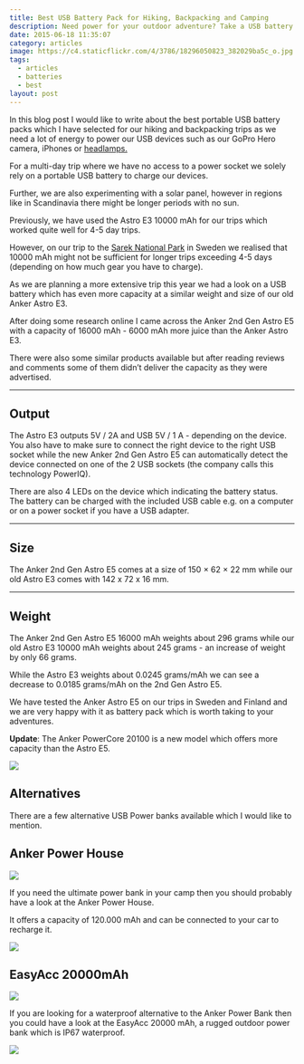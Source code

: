 ```yaml
---
title: Best USB Battery Pack for Hiking, Backpacking and Camping
description: Need power for your outdoor adventure? Take a USB battery with you.
date: 2015-06-18 11:35:07
category: articles
image: https://c4.staticflickr.com/4/3786/18296050823_382029ba5c_o.jpg
tags:
  - articles
  - batteries
  - best
layout: post
---
```


In this blog post I would like to write about the best portable USB battery packs which I have selected for our hiking and backpacking trips as we need a lot of energy to power our USB devices such as our GoPro Hero camera, iPhones or [headlamps.](http://www.hikeventures.com/best-headlamps/)

For a multi-day trip where we have no access to a power socket we solely rely on a portable USB battery to charge our devices.

Further, we are also experimenting with a solar panel, however in regions like in Scandinavia there might be longer periods with no sun.

<amp-img src="https://c4.staticflickr.com/4/3786/18296050823_382029ba5c_o.jpg" width="992" height="744" alt="Best Portable USB Battery for Hiking and Backpacking" layout="responsive"></amp-img>

<!--more-->

Previously, we have used the Astro E3 10000 mAh for our trips which worked quite well for 4-5 day trips.

However, on our trip to the [Sarek National Park](http://www.hikeventures.com/hiking-and-packrafting-in-sarek-day-1/) in Sweden we realised that 10000 mAh might not be sufficient for longer trips exceeding 4-5 days (depending on how much gear you have to charge).

As we are planning a more extensive trip this year we had a look on a USB battery which has even more capacity at a similar weight and size of our old Anker Astro E3.

After doing some research online I came across the Anker 2nd Gen Astro E5 with a capacity of 16000 mAh - 6000 mAh more juice than the Anker Astro E3.

There were also some similar products available but after reading reviews and comments some of them didn’t deliver the capacity as they were advertised.

<hr>

## Output

The Astro E3 outputs 5V / 2A and USB 5V / 1 A - depending on the device. You also have to make sure to connect the right device to the right USB socket while the new Anker 2nd Gen Astro E5 can automatically detect the device connected on one of the 2 USB sockets (the company calls this technology PowerIQ).

There are also 4 LEDs on the device which indicating the battery status. The battery can be charged with the included USB cable e.g. on a computer or on a power socket if you have a USB adapter.

<hr>

## Size

The Anker 2nd Gen Astro E5 comes at a size of 150 × 62 × 22 mm while our old Astro E3 comes with 142 x 72 x 16 mm.

<hr>

## Weight

The Anker 2nd Gen Astro E5 16000 mAh weights about 296 grams while our old Astro E3 10000 mAh weights about 245 grams - an increase of weight by only 66 grams.

While the Astro E3 weights about 0.0245 grams/mAh we can see a decrease to  0.0185 grams/mAh on the 2nd Gen Astro E5.

We have tested the Anker Astro E5 on our trips in Sweden and Finland and we are very happy with it as battery pack which is worth taking to your adventures.

**Update**: The Anker PowerCore 20100 is a new model which offers more capacity than the Astro E5.

<a href="http://amzn.to/2smA5ZN" target="_blank" rel="nofollow"><img src="http://www.hikeventures.com/buy.gif"></a>

## Alternatives

There are a few alternative USB Power banks available which I would like to mention.

## Anker Power House

<a rel="nofollow" target="_blank"  href="https://www.amazon.com/gp/product/B0196GQAKM/ref=as_li_tl?ie=UTF8&camp=1789&creative=9325&creativeASIN=B0196GQAKM&linkCode=as2&tag=hikeve-20&linkId=6a7dbd3c1c182ae6d69ddb2487f53a53"><img border="0" src="//ws-na.amazon-adsystem.com/widgets/q?_encoding=UTF8&MarketPlace=US&ASIN=B0196GQAKM&ServiceVersion=20070822&ID=AsinImage&WS=1&Format=_SL250_&tag=hikeve-20" ></a><img src="//ir-na.amazon-adsystem.com/e/ir?t=hikeve-20&l=am2&o=1&a=B0196GQAKM" width="1" height="1" border="0" alt="" style="border:none !important; margin:0px !important;" />

If you need the ultimate power bank in your camp then you should probably have a look at the Anker Power House.

It offers a capacity of 120.000 mAh and can be connected to your car to recharge it.

<a href="http://amzn.to/2s5mAgz" target="_blank" rel="nofollow"><img src="http://www.hikeventures.com/buy.gif"></a>

## EasyAcc 20000mAh

<a rel="nofollow" target="_blank"  href="https://www.amazon.com/gp/product/B01B73I5ZU/ref=as_li_tl?ie=UTF8&camp=1789&creative=9325&creativeASIN=B01B73I5ZU&linkCode=as2&tag=hikeve-20&linkId=4c1b22c79518e5265ebdca13e1c2051b"><img border="0" src="//ws-na.amazon-adsystem.com/widgets/q?_encoding=UTF8&MarketPlace=US&ASIN=B01B73I5ZU&ServiceVersion=20070822&ID=AsinImage&WS=1&Format=_SL250_&tag=hikeve-20" ></a><img src="//ir-na.amazon-adsystem.com/e/ir?t=hikeve-20&l=am2&o=1&a=B01B73I5ZU" width="1" height="1" border="0" alt="" style="border:none !important; margin:0px !important;" />

If you are looking for a waterproof alternative to the Anker Power Bank then you could have a look at the EasyAcc 20000 mAh, a rugged outdoor power bank which is IP67 waterproof.

<a href="http://amzn.to/2s5dakZ" target="_blank" rel="nofollow"><img src="http://www.hikeventures.com/buy.gif"></a>
